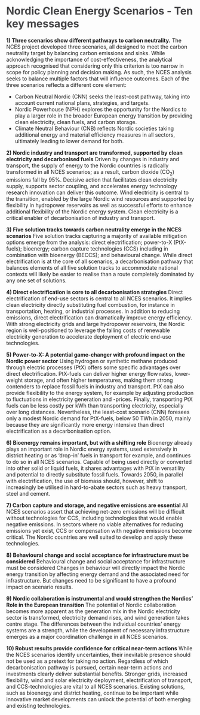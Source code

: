# <span style="color:#454547">Nordic Clean Energy Scenarios - Ten key messages </span>

**1) Three scenarios show different pathways to carbon neutrality.** 
The NCES project developed three scenarios, all designed to meet the carbon neutrality target by balancing carbon emissions and sinks. While acknowledging the importance of cost-effectiveness, the analytical approach recognised that considering only this criterion is too narrow in scope for policy planning and decision making. As such, the NCES analysis seeks to balance multiple factors that will influence outcomes. Each of the three scenarios reflects a different core element:
- Carbon Neutral Nordic (CNN) seeks the least-cost pathway, taking into account current national plans, strategies, and targets.
- Nordic Powerhouse (NPH) explores the opportunity for the Nordics to play a larger role in the broader European energy transition by providing clean electricity, clean fuels, and carbon storage.
- Climate Neutral Behaviour (CNB) reflects Nordic societies taking additional energy and material efficiency measures in all sectors, ultimately leading to lower demand for both.

**2) Nordic industry and transport are transformed, supported by clean electricity and decarbonised fuels**
Driven by changes in industry and transport, the supply of energy to the Nordic countries is radically transformed in all NCES scenarios; as a result, carbon dioxide (CO<sub>2</sub>) emissions fall by 95%. Decisive action that facilitates clean electricity supply, supports sector coupling, and accelerates energy technology research innovation can deliver this outcome. Wind electricity is central to the transition, enabled by the large Nordic wind resources and supported by flexibility in hydropower reservoirs as well as successful efforts to enhance additional flexibility of the Nordic energy system. Clean electricity is a critical enabler of decarbonisation of industry and transport.

**3) Five solution tracks towards carbon neutrality emerge in the NCES scenarios**
Five solution tracks capturing a majority of available mitigation options emerge from the analysis: direct electrification; power-to-X (PtX-fuels); bioenergy; carbon capture technologies (CCS) including in combination with bioenergy (BECCS); and behavioural change. While direct electrification is at the core of all scenarios, a decarbonisation pathway that balances elements of all five solution tracks to accommodate national contexts will likely be easier to realise than a route completely dominated by any one set of solutions.

**4) Direct electrification is core to all decarbonisation strategies**
Direct electrification of end-use sectors is central to all NCES scenarios. It implies clean electricity directly substituting fuel combustion, for instance in transportation, heating, or industrial processes. In addition to reducing emissions, direct electrification can dramatically improve energy efficiency. With strong electricity grids and large hydropower reservoirs, the Nordic region is well-positioned to leverage the falling costs of renewable electricity generation to accelerate deployment of electric end-use technologies.

**5) Power-to-X: A potential game-changer with profound impact on the Nordic power sector**
Using hydrogen or synthetic methane produced through electric processes (PtX) offers some specific advantages over direct electrification. PtX-fuels can deliver higher energy flow rates, lower-weight storage, and often higher temperatures, making them strong contenders to replace fossil fuels in industry and transport. PtX can also provide flexibility to the energy system, for example by adjusting production to fluctuations in electricity generation and -prices. Finally, transporting PtX fuels can be less costly per kWh than transporting electricity, especially over long distances. Nevertheless, the least-cost scenario (CNN) foresees only a modest Nordic demand for PtX-fuels, below 50 TWh in 2050, mainly because they are significantly more energy intensive than direct electrification as a decarbonisation option.

**6) Bioenergy remains important, but with a shifting role**
Bioenergy already plays an important role in Nordic energy systems, used extensively in district heating or as ‘drop-in’ fuels in transport for example, and continues to do so in all NCES scenarios. Capable of being used directly or converted into other solid or liquid fuels, it shares advantages with PtX in versatility and potential to directly substitute fossil fuels. Towards 2050, in parallel with electrification, the use of biomass should, however, shift to increasingly be utilised in hard-to-abate sectors such as heavy transport, steel and cement.

**7) Carbon capture and storage, and negative emissions are essential**
All NCES scenarios assert that achieving net-zero emissions will be difficult without technologies for CCS, including technologies that would enable negative emissions. In sectors where no viable alternatives for reducing emissions yet exist, CCS or compensation with negative emissions become critical. The Nordic countries are well suited to develop and apply these technologies.

**8) Behavioural change and social acceptance for infrastructure must be considered**
Behavioural change and social acceptance for infrastructure must be considered
Changes in behaviour will directly impact the Nordic energy transition by affecting energy demand and the associated need for infrastructure. But changes need to be significant to have a profound impact on scenario results.

**9) Nordic collaboration is instrumental and would strengthen the Nordics’ Role in the European transition**
The potential of Nordic collaboration becomes more apparent as the generation mix in the Nordic electricity sector is transformed, electricity demand rises, and wind generation takes centre stage. The differences between the individual countries’ energy systems are a strength, while the development of necessary infrastructure emerges as a major coordination challenge in all NCES scenarios.

**10) Robust results provide confidence for critical near-term actions**
While the NCES scenarios identify uncertainties, their inevitable presence should not be used as a pretext for taking no action. Regardless of which decarbonisation pathway is pursued, certain near-term actions and investments clearly deliver substantial benefits. Stronger grids, increased flexibility, wind and solar electricity deployment, electrification of transport, and CCS-technologies are vital to all NCES scenarios. Existing solutions, such as bioenergy and district heating, continue to be important while innovative market developments can unlock the potential of both emerging and existing technologies.